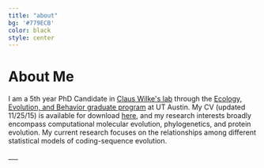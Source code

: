 ```yaml
---
title: "about"
bg: '#779ECB'
color: black
style: center
---
```


<span class="fa-stack subtlecircle" style="font-size:100px; background:rgba(218, 229, 241, 0.5)">
  <i class="fa fa-circle-thin fa-stack-2x"></i>
  <i class="fa fa-flask fa-stack-1x"></i>
</span>


# About Me


I am a 5th year PhD Candidate in [Claus Wilke's lab](http://wilkelab.org) through the [Ecology, Evolution, and Behavior graduate program](http://www.biosci.utexas.edu/graduate/eeb/) at UT Austin.
My CV (updated 11/25/15) is available for download [here](../files/CV_SJSpielman.pdf), and my research interests broadly encompass computational molecular evolution, phylogenetics, and protein evolution. 
My current research focuses on the relationships among different statistical models of coding-sequence evolution.

<a href="mailto:{{stephanie.spielman@gmail.com}}" class="info-link"><span class="fa fa-envelope fa-2x"> &nbsp;&nbsp; <a href="https://www.github.com/sjspielman" class="info-link"><span class="fa fa-github fa-2x"> &nbsp;&nbsp; <a href="https://www.twitter.com/stephspiel" class="info-link"><span class="fa fa-twitter fa-2x">

